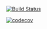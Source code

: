 [![Build Status](https://travis-ci.org/pliris/job4j_grabber.svg?branch=master)](https://travis-ci.org/pliris/job4j_grabber)

[![codecov](https://codecov.io/gh/pliris/job4j_grabber/branch/master/graph/badge.svg?token=bi0tZ2dUTQ)](https://codecov.io/gh/pliris/job4j_grabber)